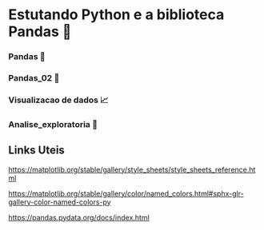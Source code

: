 # Estutando Python e a biblioteca Pandas :panda_face:
### Pandas :panda_face:
### Pandas_02 :panda_face:
### Visualizacao de dados :chart_with_upwards_trend:
### Analise_exploratoria :game_die:

## Links Uteis
https://matplotlib.org/stable/gallery/style_sheets/style_sheets_reference.html

https://matplotlib.org/stable/gallery/color/named_colors.html#sphx-glr-gallery-color-named-colors-py

https://pandas.pydata.org/docs/index.html